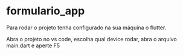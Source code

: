 # formulario_app

Para rodar o projeto tenha configurado na sua máquina o flutter.

Abra o projeto no vs code, escolha qual device rodar, abra o arquivo main.dart e aperte F5
